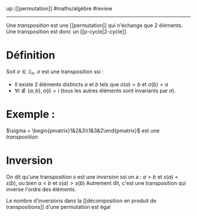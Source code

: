 up::[[permutation]]
#maths/algèbre #review 

----

Une _transposition_ est une [[permutation]] qui n'échange que 2 éléments.
Une transposition est donc un [[p-cycle|2-cycle]].

# Définition
Soit $\sigma\in\mathfrak S_n$.
$\sigma$ est une transposition ssi :
 - Il existe 2 éléments distincts $a$ et $b$ tels que $\sigma(a)=b$ et $\sigma(b)=a$
 - $\forall i\notin\{a;b\}, \sigma(i)=i$ (tous les autres éléments sont invariants par $\sigma$).

# Exemple :
$\sigma = \begin{pmatrix}1&2&3\\1&3&2\end{pmatrix}$ est une _transposition_


# Inversion
On dit qu'une transposition $s$ est une _inversion_ ssi on a :
$a>b \text{ et } s(a)<s(b)$, ou bien $a<b \text{ et } s(a)>s(b)$
Autrement dit, c'est une transposition qui inverse l'ordre des éléments.

Le nombre d'inversions dans la [[décomposition en produit de transpositions]] d'une permutation est égal
